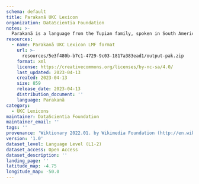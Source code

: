 ```yaml
---
schema: default
title: Parakanã UKC Lexicon
organization: DataScientia Foundation
notes: >-
  Parakanã is a language from the Tupian family, spoken in South America. The UKC Lexicon of Parakanã is represented as a lexico-semantic network. It consists of words, word senses, synsets, as well as sense-level and synset-level relationships.
resources:
  - name: Parakanã UKC Lexicon LMF format
    url: >-
      resources/5e3f480b-b7c1-4729-9c03-1817a383ead1/output-pak.zip
    format: xml
    license: https://creativecommons.org/licenses/by-nc-sa/4.0/
    last_updated: 2023-04-13
    created: 2023-04-13
    size: 859
    release_date: 2023-04-13
    distribution_document: ''
    language: Parakanã
category:
  - UKC Lexicons
maintainer: DataScientia Foundation
maintainer_email: ''
tags: ''
provenance: 'Wiktionary 2022.01. by Wikimedia Foundation (http://en.wiktionary.org); Princeton WordNet 2.1 by Princeton University (https://wordnet.princeton.edu)'
version: '1.0'
dataset_level: Language Level (L1-2)
dataset_access: Open Access
dataset_description: ''
landing_page: ''
latitude_map: -4.75
longitude_map: -50.0
---
```

